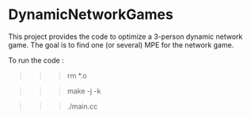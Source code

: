 ﻿# DynamicNetworkGames
This project provides the code to optimize a 3-person dynamic network game.
The goal is to find one (or several) MPE for the network game.

To run the code : 
>>> rm *.o

>>> make -j -k

>>> ./main.cc
